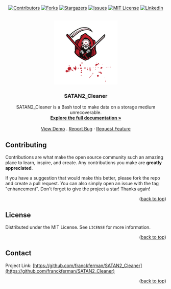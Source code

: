 <div id="top"></div>

<div id="top" align="center">

[![Contributors][contributors-shield]](https://github.com/franckferman/SATAN2_Cleaner/graphs/contributors)
[![Forks][forks-shield]](https://github.com/franckferman/SATAN2_Cleaner/network/members)
[![Stargazers][stars-shield]](https://github.com/franckferman/SATAN2_Cleaner/stargazers)
[![Issues][issues-shield]](https://github.com/franckferman/SATAN2_Cleaner/issues)
[![MIT License][license-shield]](https://github.com/franckferman/SATAN2_Cleaner/blob/main/LICENSE)
[![LinkedIn][linkedin-shield]](https://www.linkedin.com/in/franckferman)

</div>

<br />
<div align="center">
  <a href="https://github.com/franckferman/SATAN2_Cleaner">
    <img src="https://raw.githubusercontent.com/franckferman/SATAN2_Cleaner/main/img/logo.png" alt="Logo" width="200" height="200">
  </a>

<h3 align="center">SATAN2_Cleaner</h3>

  <p align="center">
    SATAN2_Cleaner is a Bash tool to make data on a storage medium unrecoverable.
    <br />
    <a href="https://github.com/franckferman/SATAN2_Cleaner/blob/main/README.md"><strong>Explore the full documentation »</strong></a>
    <br />
    <br />
    <a href="https://asciinema.org/a/">View Demo</a>
    .
    <a href="https://github.com/franckferman/SATAN2_Cleaner/issues">Report Bug</a>
    ·
    <a href="https://github.com/franckferman/SATAN2_Cleaner/issues">Request Feature</a>
  </p>
</div>

<!-- CONTRIBUTING -->
## Contributing

Contributions are what make the open source community such an amazing place to learn, inspire, and create. Any contributions you make are **greatly appreciated**.

If you have a suggestion that would make this better, please fork the repo and create a pull request. You can also simply open an issue with the tag "enhancement".
Don't forget to give the project a star! Thanks again!

<p align="right">(<a href="#top">back to top</a>)</p>

<!-- LICENSE -->
## License

Distributed under the MIT License. See `LICENSE` for more information.

<p align="right">(<a href="#top">back to top</a>)</p>

<!-- CONTACT -->
## Contact

Project Link: [https://github.com/franckferman/SATAN2_Cleaner](https://github.com/franckferman/SATAN2_Cleaner)

<p align="right">(<a href="#top">back to top</a>)</p>

<!-- MARKDOWN LINKS & IMAGES -->
<!-- https://www.markdownguide.org/basic-syntax/#reference-style-links -->
[contributors-shield]: https://img.shields.io/github/contributors/franckferman/SATAN2_Cleaner.svg?style=for-the-badge
[contributors-url]: https://github.com/franckferman/SATAN2_Cleaner/graphs/contributors
[forks-shield]: https://img.shields.io/github/forks/franckferman/SATAN2_Cleaner.svg?style=for-the-badge
[forks-url]: https://github.com/franckferman/SATAN2_Cleaner/network/members
[stars-shield]: https://img.shields.io/github/stars/franckferman/SATAN2_Cleaner.svg?style=for-the-badge
[stars-url]: https://github.com/franckferman/SATAN2_Cleaner/stargazers
[issues-shield]: https://img.shields.io/github/issues/franckferman/SATAN2_Cleaner.svg?style=for-the-badge
[issues-url]: https://github.com/franckferman/SATAN2_Cleaner/issues
[license-shield]: https://img.shields.io/github/license/franckferman/SATAN2_Cleaner.svg?style=for-the-badge
[license-url]: https://github.com/franckferman/SATAN2_Cleaner/blob/master/LICENSE.txt
[linkedin-shield]: https://img.shields.io/badge/-LinkedIn-black.svg?style=for-the-badge&logo=linkedin&colorB=555
[linkedin-url]: https://linkedin.com/in/franckferman
[product-screenshot]: images/screenshot.png
